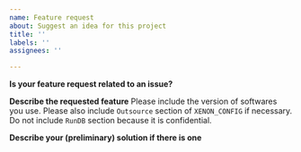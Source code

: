 ```yaml
---
name: Feature request
about: Suggest an idea for this project
title: ''
labels: ''
assignees: ''

---
```


**Is your feature request related to an issue?**

**Describe the requested feature**
Please include the version of softwares you use. Please also include `Outsource` section of `XENON_CONFIG` if necessary. Do not include `RunDB` section because it is confidential.

**Describe your (preliminary) solution if there is one**

